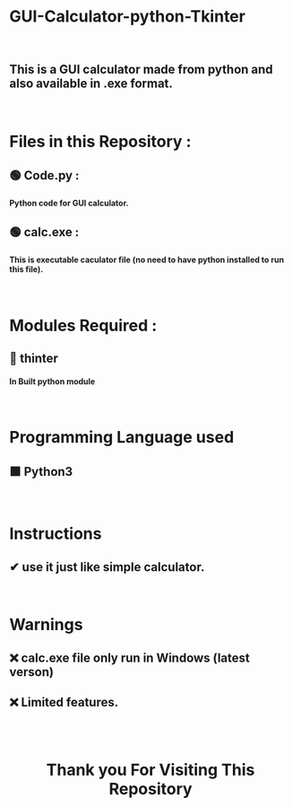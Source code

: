 # GUI-Calculator-python-Tkinter
 

<br>

##  This is a GUI calculator made from python and also available in .exe format.

<br>

# Files in this Repository :

## 🟢 Code.py :  

####   Python code for GUI calculator. 

## 🟢 calc.exe :  

####   This is executable caculator file (no need to have python installed to run this file). 



<br>

# Modules Required :

## 🔶 thinter  

####  In Built python module



<br>


# Programming Language used

## 🟩 Python3


<br>


# Instructions 

## ✔ use it just like simple calculator.

<br>

# Warnings 

 
## ❌ calc.exe file only run in Windows (latest verson)
## ❌ Limited features.

<br> <br>

<div align = "center">
   
# Thank you For Visiting This Repository 
<div>
